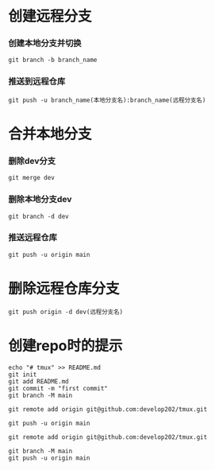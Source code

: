 # 创建远程分支

### 创建本地分支并切换

```shell
git branch -b branch_name
```
### 推送到远程仓库

```shell
git push -u branch_name(本地分支名):branch_name(远程分支名)
```

# 合并本地分支

### 删除dev分支

```shell
git merge dev
```

### 删除本地分支dev

```shell
git branch -d dev
```

### 推送远程仓库

```shell
git push -u origin main
```

# 删除远程仓库分支

```shell
git push origin -d dev(远程分支名)
```

# 创建repo时的提示

```shell
echo "# tmux" >> README.md
git init
git add README.md
git commit -m "first commit"
git branch -M main

git remote add origin git@github.com:develop202/tmux.git

git push -u origin main
```

```shell
git remote add origin git@github.com:develop202/tmux.git

git branch -M main
git push -u origin main
```